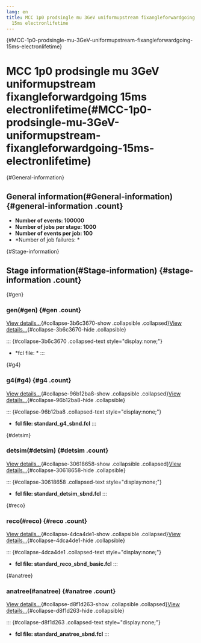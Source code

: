 ```yaml
---
lang: en
title: MCC 1p0 prodsingle mu 3GeV uniformupstream fixangleforwardgoing
  15ms electronlifetime
---
```


{#MCC-1p0-prodsingle-mu-3GeV-uniformupstream-fixangleforwardgoing-15ms-electronlifetime}

MCC 1p0 prodsingle mu 3GeV uniformupstream fixangleforwardgoing 15ms electronlifetime(#MCC-1p0-prodsingle-mu-3GeV-uniformupstream-fixangleforwardgoing-15ms-electronlifetime)
==============================================================================================================================================================================================

{#General-information}

General information(#General-information) {#general-information .count}
----------------------------------------------------------

-   **Number of events: 100000**
-   **Number of jobs per stage: 1000**
-   **Number of events per job: 100**
-   \*Number of job failures: \*

{#Stage-information}

Stage information(#Stage-information) {#stage-information .count}
------------------------------------------------------

{#gen}

### gen(#gen) {#gen .count}

[View details\...](#){#collapse-3b6c3670-show .collapsible
.collapsed}[View details\...](#){#collapse-3b6c3670-hide .collapsible}

::: {#collapse-3b6c3670 .collapsed-text style="display:none;"}
-   \*fcl file: \*
:::

{#g4}

### g4(#g4) {#g4 .count}

[View details\...](#){#collapse-96b12ba8-show .collapsible
.collapsed}[View details\...](#){#collapse-96b12ba8-hide .collapsible}

::: {#collapse-96b12ba8 .collapsed-text style="display:none;"}
-   **fcl file: standard\_g4\_sbnd.fcl**
:::

{#detsim}

### detsim(#detsim) {#detsim .count}

[View details\...](#){#collapse-30618658-show .collapsible
.collapsed}[View details\...](#){#collapse-30618658-hide .collapsible}

::: {#collapse-30618658 .collapsed-text style="display:none;"}
-   **fcl file: standard\_detsim\_sbnd.fcl**
:::

{#reco}

### reco(#reco) {#reco .count}

[View details\...](#){#collapse-4dca4de1-show .collapsible
.collapsed}[View details\...](#){#collapse-4dca4de1-hide .collapsible}

::: {#collapse-4dca4de1 .collapsed-text style="display:none;"}
-   **fcl file: standard\_reco\_sbnd\_basic.fcl**
:::

{#anatree}

### anatree(#anatree) {#anatree .count}

[View details\...](#){#collapse-d8f1d263-show .collapsible
.collapsed}[View details\...](#){#collapse-d8f1d263-hide .collapsible}

::: {#collapse-d8f1d263 .collapsed-text style="display:none;"}
-   **fcl file: standard\_anatree\_sbnd.fcl**
:::
